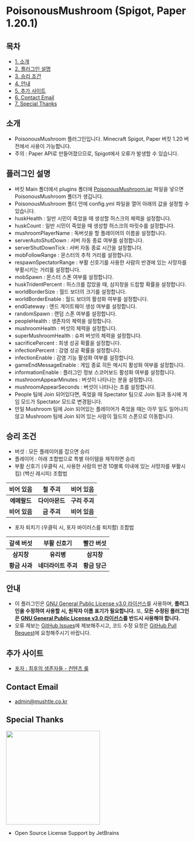 # PoisonousMushroom (Spigot, Paper 1.20.1)
## 목차
- [1. 소개](#소개)
- [2. 플러그인 설명](#플러그인-설명)
- [3. 승리 조건](#승리-조건)
- [4. 안내](#안내)
- [5. 추가 사이트](#추가-사이트)
- [6. Contact Email](#Contact-Email)
- [7. Special Thanks](#Special-Thanks)

## 소개
- PoisonousMushroom 플러그인입니다. Minecraft Spigot, Paper 버킷 1.20 버전에서 사용이 가능합니다.
- 주의 : Paper API로 만들어졌으므로, Spigot에서 오류가 발생할 수 있습니다.

## 플러그인 설명
- 버킷 Main 폴더에서 plugins 폴더에 [PoisonousMushroom.jar](https://github.com/yj0524/PoisonousMushroom/releases/latest/download/PoisonousMushroom.jar) 파일을 넣으면 PoisonousMushroom 폴더가 생깁니다.
- PoisonousMushroom 폴더 안에 config.yml 파일을 열어 아래의 값을 설정할 수 있습니다.
- huskHealth : 일반 시민이 죽었을 때 생성할 허스크의 체력을 설정합니다.
- huskCount : 일반 시민이 죽었을 때 생성할 허스크의 마릿수를 설정합니다.
- mushroomPlayerName : 독버섯을 할 플레이어의 이름을 설정합니다.
- serverAutoShutDown : 서버 자동 종료 여부를 설정합니다.
- serverShutDownTick : 서버 자동 종료 시간을 설정합니다.
- mobFollowRange : 몬스터의 추적 거리를 설정합니다.
- respawnSpectatorRange : 부활 신호기를 사용한 사람의 반경에 있는 사망자를 부활시키는 거리를 설정합니다.
- mobSpawn : 몬스터 스폰 여부를 설정합니다.
- huskTridentPercent : 허스크를 잡았을 때, 삼지창을 드랍할 확률을 설정합니다.
- worldBorderSize : 월드 보더의 크기를 설정합니다.
- worldBorderEnable : 월드 보더의 활성화 여부를 설정합니다.
- endGateway : 엔드 게이트웨이 생성 여부를 설정합니다.
- randomSpawn : 랜덤 스폰 여부를 설정합니다.
- peopleHealth : 생존자의 체력을 설정합니다.
- mushroomHealth : 버섯의 체력을 설정합니다.
- superMushroomHealth : 슈퍼 버섯의 체력을 설정합니다.
- sacrificePercent : 희생 성공 확률을 설정합니다.
- infectionPercent : 감염 성공 확률을 설정합니다.
- infectionEnable : 감염 기능 활성화 여부를 설정합니다.
- gameEndMessageEnable : 게임 종료 히든 메시지 활성화 여부를 설정합니다.
- informationEnable : 플러그인 정보 스코어보드 활성화 여부를 설정합니다.
- mushroomAppearMinutes : 버섯이 나타나는 분을 설정합니다.
- mushroomAppearSeconds : 버섯이 나타나는 초를 설정합니다.
- People 팀에 Join 되어있다면, 죽었을 때 Spectator 팀으로 Join 됨과 동시에 게임 모드가 Spectator 모드로 변경됩니다.
- 만일 Mushroom 팀에 Join 되어있는 플레이어가 죽었을 때는 아무 일도 일어나지 않고 Mushroom 팀에 Join 되어 있는 사람이 월드의 스폰으로 이동합니다.

## 승리 조건
- 버섯 : 모든 플레이어를 잡으면 승리
- 플레이어 : 아래 조합법으로 특별 아이템을 제작하면 승리
- 부활 신호기 (우클릭 시, 사용한 사람의 반경 10블록 이내에 있는 사망자를 부활시킴) (백신 레시피) 조합법

|   비어 있음   |   철 주괴    |   비어 있음   |
|:---------:|:---------:|:---------:|
| **에메랄드**  | **다이아몬드** | **구리 주괴** |
| **비어 있음** | **금 주괴**  | **비어 있음** |

- 포자 퇴치기 (우클릭 시, 포자 바이러스를 퇴치함) 조합법

|   갈색 버섯   |    부활 신호기    |   빨간 버섯   |
|:---------:|:------------:|:---------:|
|  **삼지창**  |   **유리병**    |  **삼지창**  |
| **황금 사과** | **네더라이트 주괴** | **황금 당근** |

## 안내
- 이 플러그인은 [GNU General Public License v3.0 라이선스](https://www.gnu.org/licenses/gpl-3.0.html)를 사용하며, **플러그인을 수정하여 사용할 시, 원작자 이름 표기가 필요합니다.** 또, **모든 수정된 플러그인은 [GNU General Public License v3.0 라이선스](https://www.gnu.org/licenses/gpl-3.0.html)를 반드시 사용해야 합니다.**
- 오류 제보는 [GitHub Issues](https://github.com/yj0524/PoisonousMushroom/issues)에 제보해주시고, 코드 수정 요청은 [GitHub Pull Request](https://github.com/yj0524/PoisonousMushroom/pulls)에 요청해주시기 바랍니다.

## 추가 사이트
- [포자 : 최후의 생존자들 - 컨텐츠 룰](https://poisonousmushroomrule.mushtle.co.kr)

## Contact Email
- admin@mushtle.co.kr

## Special Thanks
<img src="https://resources.jetbrains.com/storage/products/company/brand/logos/jb_beam.png" width="256" height="256"/>

- Open Source License Support by JetBrains
